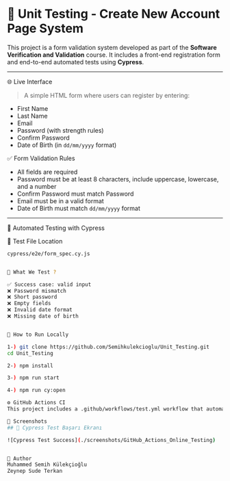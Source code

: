 # 🧪 Unit Testing - Create New Account Page System

This project is a form validation system developed as part of the **Software Verification and Validation** course. It includes a front-end registration form and end-to-end automated tests using **Cypress**.

---

🌐 Live Interface

> A simple HTML form where users can register by entering:
- First Name
- Last Name
- Email
- Password (with strength rules)
- Confirm Password
- Date of Birth (in `dd/mm/yyyy` format)

✅ Form Validation Rules
- All fields are required
- Password must be at least 8 characters, include uppercase, lowercase, and a number
- Confirm Password must match Password
- Email must be in a valid format
- Date of Birth must match `dd/mm/yyyy` format

---

🧪 Automated Testing with Cypress

📁 Test File Location
```bash
cypress/e2e/form_spec.cy.js


🧫 What We Test ?

✅ Success case: valid input
❌ Password mismatch
❌ Short password
❌ Empty fields
❌ Invalid date format
❌ Missing date of birth


🚀 How to Run Locally

1-) git clone https://github.com/Semihkulekcioglu/Unit_Testing.git
cd Unit_Testing

2-) npm install

3-) npm run start

4-) npm run cy:open

⚙️ GitHub Actions CI
This project includes a .github/workflows/test.yml workflow that automatically runs Cypress tests on every push to main branch.

📸 Screenshots
## 📸 Cypress Test Başarı Ekranı

![Cypress Test Success](./screenshots/GitHub_Actions_Online_Testing)


👤 Author
Muhammed Semih Külekçioğlu
Zeynep Sude Terkan

